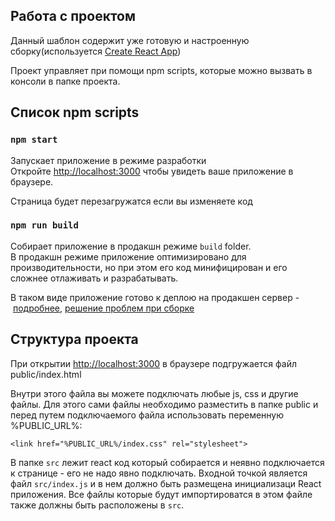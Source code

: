 Работа с проектом
-----------------

Данный шаблон содержит уже готовую и настроенную сборку(используется [Create React App](https://github.com/facebook/create-react-app))

Проект управляет при помощи npm scripts, которые можно вызвать в консоли в папке проекта.

[](https://github.com/CSSSR-School/junior-course-boilerplate#%D1%81%D0%BF%D0%B8%D1%81%D0%BE%D0%BA-npm-scripts)Список npm scripts
--------------------------------------------------------------------------------------------------------------------------------

### [](https://github.com/CSSSR-School/junior-course-boilerplate#npm-start)`npm start`

Запускает приложение в режиме разработки\
Откройте [http://localhost:3000](http://localhost:3000/) чтобы увидеть ваше приложение в браузере.

Страница будет перезагружатся если вы изменяете код

### [](https://github.com/CSSSR-School/junior-course-boilerplate#npm-run-build)`npm run build`

Собирает приложение в продакшн режиме `build` folder.\
В продакшн режиме приложение оптимизировано для производительности, но при этом его код минифицирован и его сложнее отлаживать и разрабатывать.

В таком виде приложение готово к деплою на продакшен сервер - [подробнее](https://facebook.github.io/create-react-app/docs/deployment), [решение проблем при сборке](https://facebook.github.io/create-react-app/docs/troubleshooting#npm-run-build-fails-to-minify)

[](https://github.com/CSSSR-School/junior-course-boilerplate#%D1%81%D1%82%D1%80%D1%83%D0%BA%D1%82%D1%83%D1%80%D0%B0-%D0%BF%D1%80%D0%BE%D0%B5%D0%BA%D1%82%D0%B0)Структура проекта
--------------------------------------------------------------------------------------------------------------------------------------------------------------------------------

При открытии [http://localhost:3000](http://localhost:3000/) в браузере подгружается файл public/index.html

Внутри этого файла вы можете подключать любые js, css и другие файлы. Для этого сами файлы необходимо разместить в папке public и перед путем подключаемого файла использовать переменную %PUBLIC_URL%:

```text-html-basic
<link href="%PUBLIC_URL%/index.css" rel="stylesheet">
```

В папке `src` лежит react код который собирается и неявно подключается к странице - его не надо явно подключать. Входной точкой является файл `src/index.js` и в нем должно быть размещена инициализаци React приложения. Все файлы которые будут импортироватся в этом файле также должны быть расположены в `src`.
